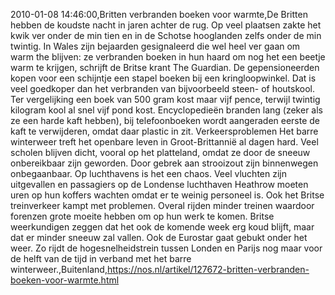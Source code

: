 2010-01-08 14:46:00,Britten verbranden boeken voor warmte,De Britten hebben de koudste nacht in jaren achter de rug. Op veel plaatsen zakte het kwik ver onder de min tien en in de Schotse hooglanden zelfs onder de min twintig. In Wales zijn bejaarden gesignaleerd die wel heel ver gaan om warm the blijven: ze verbranden boeken in hun haard om nog het een beetje warm te krijgen, schrijft de Britse krant The Guardian. De gepensioneerden kopen voor een schijntje een stapel boeken bij een kringloopwinkel. Dat is veel goedkoper dan het verbranden van bijvoorbeeld steen- of houtskool. Ter vergelijking een boek van 500 gram kost maar vijf pence, terwijl twintig kilogram kool al snel vijf pond kost. Encyclopedieën branden lang (zeker als ze een harde kaft hebben), bij telefoonboeken wordt aangeraden eerste de kaft te verwijderen, omdat daar plastic in zit. Verkeersproblemen Het barre winterweer treft het openbare leven in Groot-Brittannië al dagen hard. Veel scholen blijven dicht, vooral op het platteland, omdat ze door de sneeuw onbereikbaar zijn geworden. Door gebrek aan strooizout zijn binnenwegen onbegaanbaar. Op luchthavens is het een chaos. Veel vluchten zijn uitgevallen en passagiers op de Londense luchthaven Heathrow moeten uren op hun koffers wachten omdat er te weinig personeel is. Ook het Britse treinverkeer kampt met problemen. Overal rijden minder treinen waardoor forenzen grote moeite hebben om op hun werk te komen. Britse weerkundigen zeggen dat het ook de komende week erg koud blijft, maar dat er minder sneeuw zal vallen. Ook de Eurostar gaat gebukt onder het weer. Zo rijdt de hogesnelheidstrein tussen Londen en Parijs nog maar voor de helft van de tijd in verband met het barre winterweer.,Buitenland,https://nos.nl/artikel/127672-britten-verbranden-boeken-voor-warmte.html